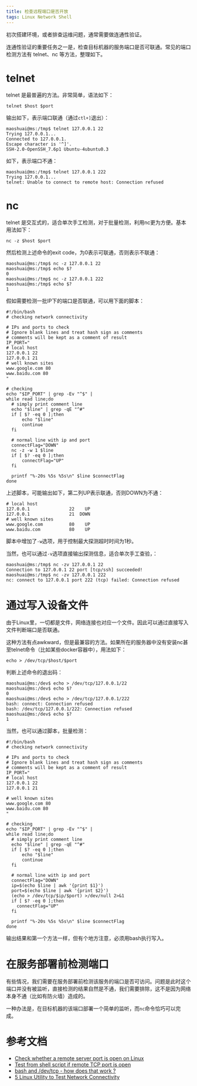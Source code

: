 ```yaml
---
title: 检查远程端口是否开放
tags: Linux Network Shell
---
```


初次搭建环境，或者排查运维问题，通常需要做连通性验证。

连通性验证的重要任务之一是，检查目标机器的服务端口是否可联通。常见的端口检测方法有 telnet、nc 等方法，整理如下。

<!--more-->

# telnet

telnet 是最普遍的方法。非常简单，语法如下：

```
telnet $host $port
```

输出如下，表示端口联通（通过`ctl+]`退出）：

```
maoshuai@ms:/tmp$ telnet 127.0.0.1 22
Trying 127.0.0.1...
Connected to 127.0.0.1.
Escape character is '^]'.
SSH-2.0-OpenSSH_7.6p1 Ubuntu-4ubuntu0.3
```

如下，表示端口不通：

```
maoshuai@ms:/tmp$ telnet 127.0.0.1 222
Trying 127.0.0.1...
telnet: Unable to connect to remote host: Connection refused
```

# nc

telnet 是交互式的，适合单次手工检测，对于批量检测，利用nc更为方便。基本用法如下：

```
nc -z $host $port
```

然后检测上述命令的exit code，为0表示可联通，否则表示不联通：


```
maoshuai@ms:/tmp$ nc -z 127.0.0.1 22
maoshuai@ms:/tmp$ echo $?
0
maoshuai@ms:/tmp$ nc -z 127.0.0.1 222
maoshuai@ms:/tmp$ echo $?
1
```

假如需要检测一批IP下的端口是否联通，可以用下面的脚本：

```
#!/bin/bash
# checking network connectivity

# IPs and ports to check
# Ignore blank lines and treat hash sign as comments
# comments will be kept as a comment of result
IP_PORT="
# local host 
127.0.0.1 22
127.0.0.1 21
# well known sites
www.google.com 80
www.baidu.com 80
"

# checking
echo "$IP_PORT" | grep -Ev "^$" |
while read line;do
  # simply print comment line
  echo "$line" | grep -qE "^#"
  if [ $? -eq 0 ];then
	  echo "$line"
	  continue
  fi

  # normal line with ip and port
  connectFlag="DOWN"
  nc -z -w 1 $line
  if [ $? -eq 0 ];then
	  connectFlag="UP"
  fi

  printf "%-20s %5s %5s\n" $line $connectFlag
done
```
上述脚本，可能输出如下，第二列UP表示联通，否则DOWN为不通：
```
# local host
127.0.0.1               22    UP
127.0.0.1               21  DOWN
# well known sites
www.google.com          80    UP
www.baidu.com           80    UP
```
脚本中增加了`-w`选项，用于控制最大探测超时时间为1秒。


当然，也可以通过`-v`选项直接输出探测信息，适合单次手工查验，：

```
maoshuai@ms:/tmp$ nc -zv 127.0.0.1 22
Connection to 127.0.0.1 22 port [tcp/ssh] succeeded!
maoshuai@ms:/tmp$ nc -zv 127.0.0.1 222
nc: connect to 127.0.0.1 port 222 (tcp) failed: Connection refused

```

# 通过写入设备文件

由于Linux里，一切都是文件，网络连接也对应一个文件。因此可以通过直接写入文件判断端口是否联通。

这种方法有点awkward，但是最兼容的方法。如果所在的服务器中没有安装nc甚至telnet命令（比如某些docker容器中），用法如下：

```
echo > /dev/tcp/$host/$port
```

判断上述命令的退出码：

```
maoshuai@ms:/dev$ echo > /dev/tcp/127.0.0.1/22
maoshuai@ms:/dev$ echo $?
0
maoshuai@ms:/dev$ echo > /dev/tcp/127.0.0.1/222
bash: connect: Connection refused
bash: /dev/tcp/127.0.0.1/222: Connection refused
maoshuai@ms:/dev$ echo $?
1
```

当然，也可以通过脚本，批量检测：
```
#!/bin/bash
# checking network connectivity

# IPs and ports to check
# Ignore blank lines and treat hash sign as comments
# comments will be kept as a comment of result
IP_PORT="
# local host 
127.0.0.1 22
127.0.0.1 21

# well known sites
www.google.com 80
www.baidu.com 80
"

# checking
echo "$IP_PORT" | grep -Ev "^$" |
while read line;do
  # simply print comment line
  echo "$line" | grep -qE "^#"
  if [ $? -eq 0 ];then
	  echo "$line"
	  continue
  fi

  # normal line with ip and port
  connectFlag="DOWN"
  ip=$(echo $line | awk '{print $1}')
  port=$(echo $line | awk '{print $2}')
  (echo > /dev/tcp/$ip/$port) >/dev/null 2>&1
  if [ $? -eq 0 ];then
    connectFlag="UP"
  fi

  printf "%-20s %5s %5s\n" $line $connectFlag
done
```

输出结果和第一个方法一样，但有个地方注意，必须用bash执行写入。


# 在服务部署前检测端口

有些情况，我们需要在服务部署前检测该服务的端口是否可访问。问题是此时这个端口并没有被监听，直接检测的结果自然是不通，我们需要排除，这不是因为网络本身不通（比如有防火墙）造成的。

一种办法是，在目标机器的该端口部署一个简单的监听，而`nc`命令恰巧可以完成。

# 参考文档

* [Check whether a remote server port is open on Linux](https://www.pixelstech.net/article/1514049471-Check-whether-a-remote-server-port-is-open-on-Linux)
* [Test from shell script if remote TCP port is open](https://stackoverflow.com/questions/4922943/test-from-shell-script-if-remote-tcp-port-is-open/5398366)
* [bash and /dev/tcp - how does that work ?](https://ubuntuforums.org/showthread.php?t=1656623)
* [5 Linux Utility to Test Network Connectivity](https://geekflare.com/linux-test-network-connectivity/amp/)